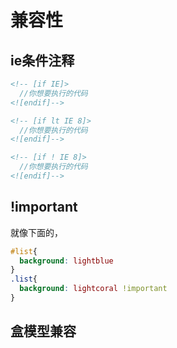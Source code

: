 # 兼容性


## ie条件注释
```html
<!-- [if IE]>
  //你想要执行的代码
<![endif]-->

<!-- [if lt IE 8]>
  //你想要执行的代码
<![endif]-->

<!-- [if ! IE 8]>
  //你想要执行的代码
<![endif]-->
```



## !important
就像下面的，
```css
#list{
  background: lightblue
}
.list{
  background: lightcoral !important
}
```



## 盒模型兼容


